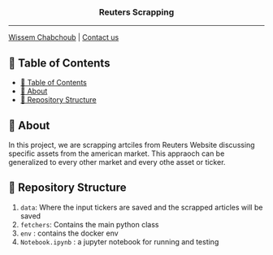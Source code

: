 <h3 align="center">Reuters Scrapping</h3>

---

[Wissem Chabchoub](https://www.linkedin.com/in/wissem-chabchoub/) | [Contact us](mailto:chb.wissem@gmail.com)

## 📝 Table of Contents

- [📝 Table of Contents](#-table-of-contents)
- [🧐 About <a name = "about"></a>](#-about)
- [🎥 Repository Structure  <a name = "repo-struct"></a>](#-repository-structure)


## 🧐 About <a name = "about"></a>

In this project, we are scrapping artciles from Reuters Website discussing specific assets from the american market. This appraoch can be generalized to every other market and every othe asset or ticker. 


## 🎥 Repository Structure  <a name = "repo-struct"></a>


1. `data`: Where the input tickers are saved and the scrapped articles will be saved
2. `fetchers`: Contains the main python class
3. `env` : contains the docker env
4. `Notebook.ipynb` : a jupyter notebook for running and testing
